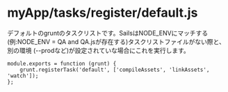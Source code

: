 # myApp/tasks/register/default.js

<docmeta name="uniqueID" value="defaultjs909775">
<docmeta name="displayName" value="default.js">

デフォルトのgruntのタスクリストです。SailsはNODE_ENVにマッチする(例:NODE_ENV = QA and QA.jsが存在する)タスクリストファイルがない際と、別の環境 (--prodなど)が設定されていな場合にこれを実行します。

```
module.exports = function (grunt) {
	grunt.registerTask('default', ['compileAssets', 'linkAssets',  'watch']);
};

```
